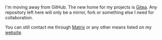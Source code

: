 I'm moving away from GitHub. The new home for my projects is [Gitea](https://git.fosny.eu/). Any repository left here will only be a mirror, fork or something else I need for collaboration.

You can still contact me through [Matrix](https://matrix.to/#/@vfosnar:fosny.eu) or any other means listed on my [website](https://fosny.eu/).

